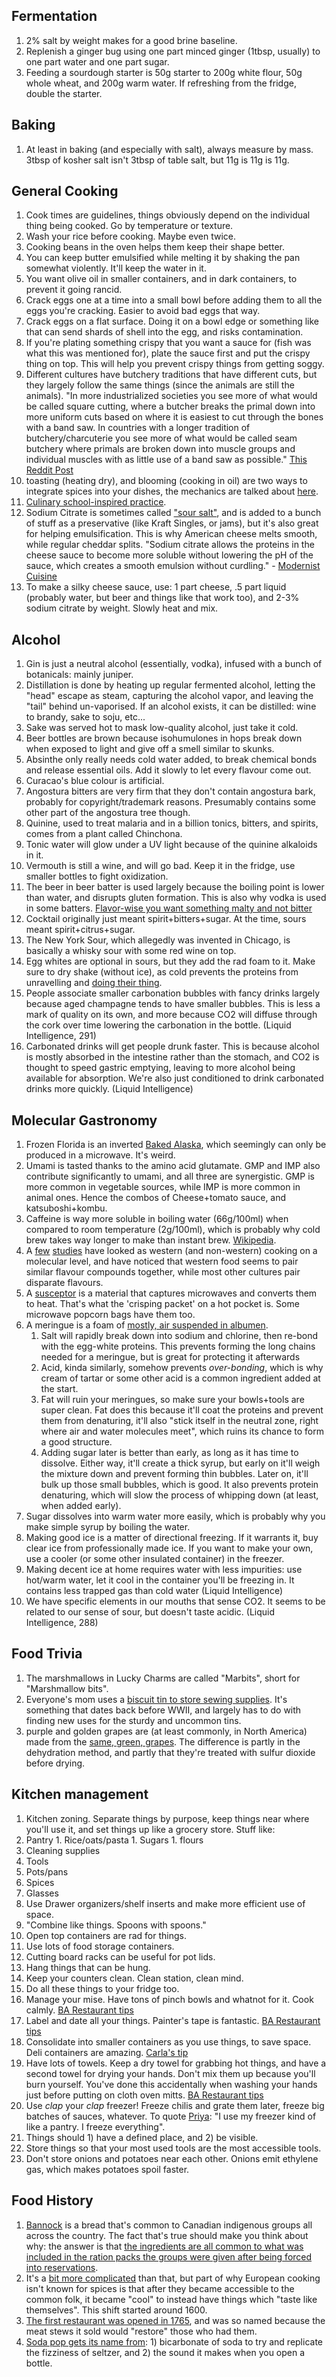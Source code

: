 ## Fermentation
1. 2% salt by weight makes for a good brine baseline.
1. Replenish a ginger bug using one part minced ginger (1tbsp, usually) to one part water and one part sugar.
1. Feeding a sourdough starter is 50g starter to 200g white flour, 50g whole wheat, and 200g warm water. If refreshing from the fridge, double the starter.

## Baking
1. At least in baking (and especially with salt), always measure by mass. 3tbsp of kosher salt isn't 3tbsp of table salt, but 11g is 11g is 11g.

## General Cooking
1. Cook times are guidelines, things obviously depend on the individual thing being cooked. Go by temperature or texture.
1. Wash your rice before cooking. Maybe even twice.
1. Cooking beans in the oven helps them keep their shape better.
1. You can keep butter emulsified while melting it by shaking the pan somewhat violently. It'll keep the water in it.
1. You want olive oil in smaller containers, and in dark containers, to prevent it going rancid.
1. Crack eggs one at a time into a small bowl before adding them to all the eggs you're cracking. Easier to avoid bad eggs that way.
1. Crack eggs on a flat surface. Doing it on a bowl edge or something like that can send shards of shell into the egg, and risks contamination.
1. If you're plating something crispy that you want a sauce for (fish was what this was mentioned for), plate the sauce first and put the crispy thing on top. This will help you prevent crispy things from getting soggy.
1. Different cultures have butchery traditions that have different cuts, but they largely follow the same things (since the animals are still the animals). "In more industrialized societies you see more of what would be called square cutting, where a butcher breaks the primal down into more uniform cuts based on where it is easiest to cut through the bones with a band saw. In countries with a longer tradition of butchery/charcuterie you see more of what would be called seam butchery where primals are broken down into muscle groups and individual muscles with as little use of a band saw as possible." [This Reddit Post](https://www.reddit.com/r/AskCulinary/comments/fqo8gu/are_there_different_cuts_of_meat_in_different/flrcm3d/)
1. toasting (heating dry), and blooming (cooking in oil) are two ways to integrate spices into your dishes, the mechanics are talked about [here](https://www.reddit.com/r/AskCulinary/comments/fpl8h7/toasting_spices_to_improve_flavor_is_a_common/).
1. [Culinary school-inspired practice](https://www.reddit.com/r/AskCulinary/comments/ftcuyv/suggestions_for_culinary_school_type_exercises/fm6l9ce/).
1. Sodium Citrate is sometimes called ["sour salt"](https://www.youtube.com/watch?v=PTbdvND_YLQ), and is added to a bunch of stuff as a preservative (like Kraft Singles, or jams), but it's also great for helping emulsification. This is why American cheese melts smooth, while regular cheddar splits. "Sodium citrate allows the proteins in the cheese sauce to become more soluble without lowering the pH of the sauce, which creates a smooth emulsion without curdling." - [Modernist Cuisine](https://modernistcuisine.com/recipes/silky-smooth-macaroni-and-cheese/)
1. To make a silky cheese sauce, use: 1 part cheese, .5 part liquid (probably water, but beer and things like that work too), and 2-3% sodium citrate by weight. Slowly heat and mix.

## Alcohol
1. Gin is just a neutral alcohol (essentially, vodka), infused with a bunch of botanicals: mainly juniper.
1. Distillation is done by heating up regular fermented alcohol, letting the "head" escape as steam, capturing the alcohol vapor, and leaving the "tail" behind un-vaporised. If an alcohol exists, it can be distilled: wine to brandy, sake to soju, etc...
1. Sake was served hot to mask low-quality alcohol, just take it cold.
1. Beer bottles are brown because isohumulones in hops break down when exposed to light and give off a smell similar to skunks.
1. Absinthe only really needs cold water added, to break chemical bonds and release essential oils. Add it slowly to let every flavour come out.
1. Curacao's blue colour is artificial.
1. Angostura bitters are very firm that they don't contain angostura bark, probably for copyright/trademark reasons. Presumably contains some other part of the angostura tree though.
1. Quinine, used to treat malaria and in a billion tonics, bitters, and spirits, comes from a plant called Chinchona.
1. Tonic water will glow under a UV light because of the quinine alkaloids in it.
1. Vermouth is still a wine, and will go bad. Keep it in the fridge, use smaller bottles to fight oxidization.
1. The beer in beer batter is used largely because the boiling point is lower than water, and disrupts gluten formation. This is also why vodka is used in some batters. [Flavor-wise you want something malty and not bitter](https://cooking.stackexchange.com/a/103312)
1. Cocktail originally just meant spirit+bitters+sugar. At the time, sours meant spirit+citrus+sugar.
1. The New York Sour, which allegedly was invented in Chicago, is basically a whisky sour with some red wine on top.
1. Egg whites are optional in sours, but they add the rad foam to it. Make sure to dry shake (without ice), as cold prevents the proteins from unravelling and [doing their thing](https://drinks.seriouseats.com/2011/08/cocktail-101-how-to-use-eggs-in-cocktails-what-do-egg-whites-do-in-drinks.html).
1. People associate smaller carbonation bubbles with fancy drinks largely because aged champagne tends to have smaller bubbles. This is less a mark of quality on its own, and more because CO2 will diffuse through the cork over time lowering the carbonation in the bottle. (Liquid Intelligence, 291)
1. Carbonated drinks will get people drunk faster. This is because alcohol is mostly absorbed in the intestine rather than the stomach, and CO2 is thought to speed gastric emptying, leaving to more alcohol being available for absorption. We're also just conditioned to drink carbonated drinks more quickly. (Liquid Intelligence)

## Molecular Gastronomy
1. Frozen Florida is an inverted [Baked Alaska](https://en.wikipedia.org/wiki/Baked_Alaska), which seemingly can only be produced in a microwave. It's weird.
1. Umami is tasted thanks to the amino acid glutamate. GMP and IMP also contribute significantly to umami, and all three are synergistic. GMP is more common in vegetable sources, while IMP is more common in animal ones. Hence the combos of Cheese+tomato sauce, and katsuboshi+kombu.
1. Caffeine is way more soluble in boiling water (66g/100ml) when compared to room temperature (2g/100ml), which is probably why cold brew takes way longer to make than instant brew. [Wikipedia](https://en.wikipedia.org/wiki/Caffeine#Chemistry).
1. A [few](https://www.nature.com/articles/srep00196) [studies](https://arxiv.org/ftp/arxiv/papers/1502/1502.03815.pdf) have looked as western (and non-western) cooking on a molecular level, and have noticed that western food seems to pair similar flavour compounds together, while most other cultures pair disparate flavours.
1. A [susceptor](https://en.wikipedia.org/wiki/Susceptor) is a material that captures microwaves and converts them to heat. That's what the 'crisping packet' on a hot pocket is. Some microwave popcorn bags have them too.
1. A meringue is a foam of [mostly, air suspended in albumen](https://devilsfoodkitchen.com/2016/07/16/food-science-meringue/).
    1. Salt will rapidly break down into sodium and chlorine, then re-bond with the egg-white proteins. This prevents forming the long chains needed for a meringue, but is great for protecting it afterwards
    1. Acid, kinda similarly, somehow prevents *over-bonding*, which is why cream of tartar or some other acid is a common ingredient added at the start.
    1. Fat will ruin your meringues, so make sure your bowls+tools are super clean. Fat does this because it'll coat the proteins and prevent them from denaturing, it'll also "stick itself in the neutral zone, right where air and water molecules meet", which ruins its chance to form a good structure.
    1. Adding sugar later is better than early, as long as it has time to dissolve. Either way, it'll create a thick syrup, but early on it'll weigh the mixture down and prevent forming thin bubbles. Later on, it'll bulk up those small bubbles, which is good. It also prevents protein denaturing, which will slow the process of whipping down (at least, when added early).
1. Sugar dissolves into warm water more easily, which is probably why you make simple syrup by boiling the water.
1. Making good ice is a matter of directional freezing. If it warrants it, buy clear ice from professionally made ice. If you want to make your own, use a cooler (or some other insulated container) in the freezer.
1. Making decent ice at home requires water with less impurities: use hot/warm water, let it cool in the container you'll be freezing in. It contains less trapped gas than cold water (Liquid Intelligence)
1. We have specific elements in our mouths that sense CO2. It seems to be related to our sense of sour, but doesn't taste acidic. (Liquid Intelligence, 288)

## Food Trivia
1. The marshmallows in Lucky Charms are called "Marbits", short for "Marshmallow bits".
1. Everyone's mom uses a [biscuit tin to store sewing supplies](https://www.vice.com/en_uk/article/qv3jax/seriously-why-does-everyones-mum-use-that-same-cookie-tin-for-sewing-stuff). It's something that dates back before WWII, and largely has to do with finding new uses for the sturdy and uncommon tins.
1. purple and golden grapes are (at least commonly, in North America) made from the [same, green, grapes](https://www.thedailymeal.com/eat/shocker-golden-raisins-are-made-same-grape-variety-purple-ones). The difference is partly in the dehydration method, and partly that they're treated with sulfur dioxide before drying.

## Kitchen management
1. Kitchen zoning. Separate things by purpose, keep things near where you'll use it, and set things up like a grocery store. Stuff like:
  1. Pantry
    1. Rice/oats/pasta
    1. Sugars
    1. flours
  1. Cleaning supplies
  1. Tools
  1. Pots/pans
  1. Spices
  1. Glasses
1. Use Drawer organizers/shelf inserts and make more efficient use of space.
1. "Combine like things. Spoons with spoons."
1. Open top containers are rad for things.
1. Use lots of food storage containers.
1. Cutting board racks can be useful for pot lids.
1. Hang things that can be hung.
1. Keep your counters clean. Clean station, clean mind.
1. Do all these things to your fridge too.
1. Manage your mise. Have tons of pinch bowls and whatnot for it. Cook calmly. [BA Restaurant tips](https://www.youtube.com/watch?v=A8g-bt9GbRk)
1. Label and date all your things. Painter's tape is fantastic. [BA Restaurant tips](https://www.youtube.com/watch?v=A8g-bt9GbRk)
1. Consolidate into smaller containers as you use things, to save space. Deli containers are amazing. [Carla's tip](https://youtu.be/A8g-bt9GbRk?t=119)
1. Have lots of towels. Keep a dry towel for grabbing hot things, and have a second towel for drying your hands. Don't mix them up because you'll burn yourself. You've done this accidentally when washing your hands just before putting on cloth oven mitts. [BA Restaurant tips](https://www.youtube.com/watch?v=A8g-bt9GbRk)
1. Use *clap* your *clap* freezer! Freeze chilis and grate them later, freeze big batches of sauces, whatever. To quote [Priya](https://youtu.be/A8g-bt9GbRk?t=527): "I use my freezer kind of like a pantry. I freeze everything".
1. Things should 1) have a defined place, and 2) be visible.
1. Store things so that your most used tools are the most accessible tools.
1. Don't store onions and potatoes near each other. Onions emit ethylene gas, which makes potatoes spoil faster.

## Food History
1. [Bannock](https://en.wikipedia.org/wiki/Bannock_(food)) is a bread that's common to Canadian indigenous groups all across the country. The fact that's true should make you think about why: the answer is that [the ingredients are all common to what was included in the ration packs the groups were given after being forced into reservations](https://youtu.be/4EXVrzOACv4?t=245).
1. It's a [bit more complicated](https://www.npr.org/sections/thesalt/2015/03/26/394339284/how-snobbery-helped-take-the-spice-out-of-european-cooking) than that, but part of why European cooking isn't known for spices is that after they became accessible to the common folk, it became "cool" to instead have things which "taste like themselves". This shift started around 1600.
1. [The first restaurant was opened in 1765](https://www.merriam-webster.com/words-at-play/the-history-of-restaurant), and was so named because the meat stews it sold would "restore" those who had them.
1. [Soda pop gets its name from](https://kitchensavvy.com/how-soda-pop-got-its-name): 1) bicarbonate of soda to try and replicate the fizziness of seltzer, and 2) the sound it makes when you open a bottle. 
